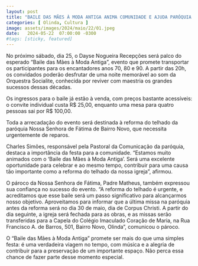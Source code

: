 ```yaml
---
layout: post
title: "BAILE DAS MÃES À MODA ANTIGA ANIMA COMUNIDADE E AJUDA PARÓQUIA DE N.S DE FÁTIMA"
categories: [ Olinda, Cultura ]
image: assets/images/2024/maio/22/01.jpeg
date:   2024-05-22  07:00:00 -0300
#tags: [sticky, featured]
---
```

No próximo sábado, dia 25, o Dayse Nogueira Recepções será palco do esperado “Baile das Mães à Moda Antiga”, evento que promete transportar os participantes para os encantadores anos 70, 80 e 90. A partir das 20h, os convidados poderão desfrutar de uma noite memorável ao som da Orquestra Socialite, conhecida por reviver com maestria os grandes sucessos dessas décadas.

Os ingressos para o baile já estão à venda, com preços bastante acessíveis: o convite individual custa R$ 25,00, enquanto uma mesa para quatro pessoas sai por R$ 100,00. 

Toda a arrecadação do evento será destinada à reforma do telhado da paróquia Nossa Senhora de Fátima de Bairro Novo, que necessita urgentemente de reparos.

Charles Simões, responsável pela Pastoral da Comunicação da paróquia, destaca a importância da festa para a comunidade. “Estamos muito animados com o ‘Baile das Mães à Moda Antiga’. Será uma excelente oportunidade para celebrar e ao mesmo tempo, contribuir para uma causa tão importante como a reforma do telhado da nossa igreja”, afirmou.

O pároco da Nossa Senhora de Fátima, Padre Matheus, também expressou sua confiança no sucesso do evento. “A reforma do telhado é urgente, e acreditamos que esse baile será um passo significativo para alcançarmos nosso objetivo. Aproveitamos para informar que a última missa na paróquia antes da reforma será no dia 30 de maio, dia de Corpus Christi. A partir do dia seguinte, a igreja será fechada para as obras, e as missas serão transferidas para a Capela do Colégio Imaculado Coração de Maria, na Rua Francisco A. de Barros, 501, Bairro Novo, Olinda”, comunicou o pároco.

O “Baile das Mães à Moda Antiga” promete ser mais do que uma simples festa: é uma verdadeira viagem no tempo, com música e a alegria de contribuir para a preservação de um importante espaço. Não perca essa chance de fazer parte desse momento especial.
